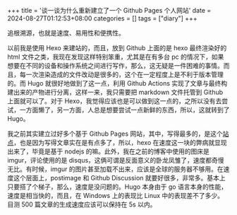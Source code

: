 +++
title = '谈一谈为什么重新建立了一个 Github Pages 个人网站'
date = 2024-08-27T01:12:53+08:00
categories = []
tags = ["diary"]
+++

追根溯源，也就是速度、易用性和便携性。

以前我是使用 Hexo 来建站的，而且，放到 Github 上面的是 hexo 最终渲染好的 html 文件之类，我现在发现这样特别笨重，尤其是在有多台 pc 的情况下，如果想要在不同的设备和操作系统之间进行写作，那么，这无疑是一件困难的事情。而且，每一次渲染造成的文件改动是很多的，这个在一定程度上是不利于版本管理的。而 Hugo 就很好地做到了这一点，利用 Github Actions 实现了文章与最终构建出来的产物进行分离，这样一来，我只需要把 markdown 文件托管到 Github 上面就可以了。对于 Hexo，我觉得应该也是可以做到这一点的，之所以没有去尝试，一方面懒了，另一方面，人总是想要尝试一点新鲜的东西，所以，这就转到了 Hugo。

我之前其实建立过好多个基于 Github Pages 网站，其中，写得最多的，是这个[站点](https://guyuechen.github.io/)，也是因为写得文章实在是有点多了，所以，hexo 在速度这一块的弊病就显现出来了，毕竟是基于 nodejs 的嘛。此外，我在之前的博客中使用的图床是 imgur，评论使用的是 disqus，这俩可谓是反面意义的卧龙凤雏了，速度都奇慢无比。有时候，imgur 的图片甚至加载不出来，应该是全球的服务器不够用。在速度这个层面上，postimage 和 Github Discussion 就要好很多，非常多。基本上只要搭了个梯子，那么，速度是没问题的。Hugo 本身由于 go 语言本身的性能，速度是相当快的，而且，在 Windows 上的表现比 Linux 中的表现差不了多少。目测 500 篇文章的生成速度应该可以保持在 5s 以内。